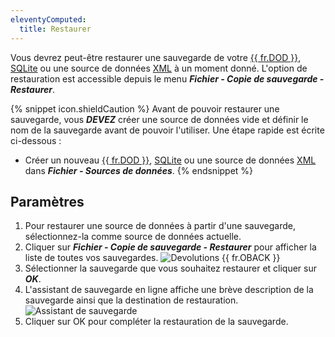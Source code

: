```yaml
---
eleventyComputed:
  title: Restaurer
---
```

Vous devrez peut-être restaurer une sauvegarde de votre [{{ fr.DOD }}](/fr/rdm/mac/data-sources/data-sources-types/online-drive/), [SQLite](/fr/rdm/mac/data-sources/data-sources-types/sqlite/) ou une source de données [XML](/fr/rdm/mac/data-sources/data-sources-types/xml/) à un moment donné. L'option de restauration est accessible depuis le menu ***Fichier - Copie de sauvegarde - Restaurer***.

{% snippet icon.shieldCaution %}
Avant de pouvoir restaurer une sauvegarde, vous ***DEVEZ*** créer une source de données vide et définir le nom de la sauvegarde avant de pouvoir l'utiliser. Une étape rapide est écrite ci-dessous :

* Créer un nouveau [{{ fr.DOD }}](/fr/rdm/mac/data-sources/data-sources-types/online-drive/), [SQLite](/fr/rdm/mac/data-sources/data-sources-types/sqlite/) ou une source de données [XML](/fr/rdm/mac/data-sources/data-sources-types/xml/) dans ***Fichier - Sources de données***.
{% endsnippet %}

## Paramètres

1. Pour restaurer une source de données à partir d'une sauvegarde, sélectionnez-la comme source de données actuelle.
1. Cliquer sur ***Fichier - Copie de sauvegarde - Restaurer*** pour afficher la liste de toutes vos sauvegardes.
![Devolutions {{ fr.OBACK }}](https://cdnweb.devolutions.net/docs/fr/rdm/mac/clip0233.png)
1. Sélectionner la sauvegarde que vous souhaitez restaurer et cliquer sur ***OK***.
1. L'assistant de sauvegarde en ligne affiche une brève description de la sauvegarde ainsi que la destination de restauration.
![Assistant de sauvegarde](https://cdnweb.devolutions.net/docs/fr/rdm/mac/clip0234.png)
1. Cliquer sur OK pour compléter la restauration de la sauvegarde.

